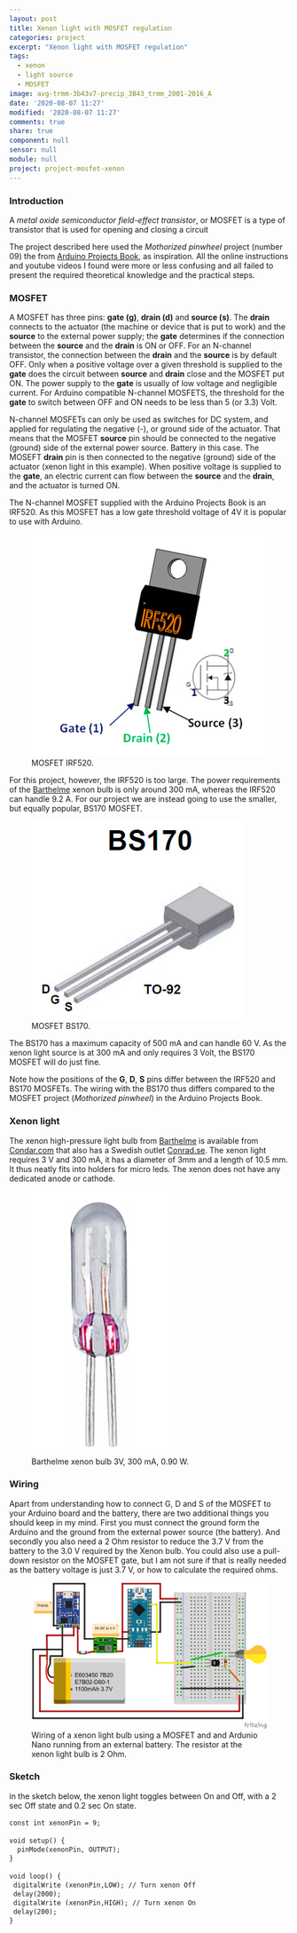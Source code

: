 ```yaml
---
layout: post
title: Xenon light with MOSFET regulation
categories: project
excerpt: "Xenon light with MOSFET regulation"
tags:
  - xenon
  - light source
  - MOSFET
image: avg-trmm-3b43v7-precip_3B43_trmm_2001-2016_A
date: '2020-08-07 11:27'
modified: '2020-08-07 11:27'
comments: true
share: true
component: null
sensor: null
module: null
project: project-mosfet-xenon
---
```


### Introduction

A _metal oxide semiconductor field-effect transistor_, or MOSFET is a type of transistor that is used for opening and closing a circuit 

The project described here used the _Mothorized pinwheel_ project (number 09) the from [Arduino Projects Book](https://bastiaanvanhengel.files.wordpress.com/2016/06/arduino_projects_book.pdf), as inspiration. All the online instructions and youtube videos I found were more or less confusing and all failed to present the required theoretical knowledge and the practical steps.

### MOSFET

A MOSFET has three pins: __gate (g)__, __drain (d)__ and __source (s)__. The __drain__ connects to the actuator (the machine or device that is put to work) and the __source__ to the external power supply; the __gate__ determines if the connection between the __source__ and the __drain__ is ON or OFF. For an N-channel transistor, the connection between the __drain__ and the __source__ is by default OFF. Only when a positive voltage over a given threshold is supplied to the __gate__ does the circuit between __source__ and __drain__ close and the MOSFET put ON. The power supply to the __gate__ is usually of low voltage and negligible current. For Arduino compatible N-channel MOSFETS, the threshold for the __gate__ to switch between OFF and ON needs to be less than 5 (or 3.3) Volt.

N-channel MOSFETs can only be used as switches for DC system, and applied for regulating the negative (-), or ground side of the actuator. That means that the MOSFET __source__ pin should be connected to the negative (ground) side of the external power source. Battery in this case. The MOSEFT __drain__ pin is then connected to the negative (ground) side of the actuator (xenon light in this example). When positive voltage is supplied to the __gate__, an electric current can flow between the __source__ and the __drain__, and the actuator is turned ON.

The N-channel MOSFET supplied with the Arduino Projects Book is an IRF520. As this MOSFET has a low gate threshold voltage of 4V it is popular to use with Arduino.

<figure>
<img src="../../images/MOSFET_IRF520.png">
<figcaption> MOSFET IRF520. </figcaption>
</figure>

For this project, however, the IRF520 is too large. The power requirements of the [Barthelme](https://www.barthelme.de) xenon bulb is only around 300 mA, whereas the IRF520 can handle 9.2 A. For our project we are instead going to use the smaller, but equally popular, BS170 MOSFET.

<figure>
<img src="../../images/MOSFET_BS170.png">
<figcaption> MOSFET BS170. </figcaption>
</figure>

The BS170 has a maximum capacity of 500 mA and can handle 60 V. As the xenon light source is at 300 mA and only requires 3 Volt, the BS170 MOSFET will do just fine.

Note how the positions of the __G__, __D__, __S__ pins differ between the IRF520 and BS170 MOSFETs. The wiring with the BS170 thus differs compared to the MOSFET project (_Mothorized pinwheel_) in the Arduino Projects Book.

### Xenon light

The xenon high-pressure light bulb from [Barthelme](https://www.barthelme.de) is available from [Condar.com](https://www.conrad.com) that also has a Swedish outlet [Conrad.se](https://www.conrad.se/p/tru-components-1590267-xenonlampa-3-v-090-w-sockel-bi-pin-127-mm-klar-1-st-1590267). The xenon light requires 3 V and 300 mA, it has a diameter of 3mm and a length of 10.5 mm. It thus neatly fits into holders for micro leds. The xenon does not have any dedicated anode or cathode.

<figure>
<img src="../../images/xenon-barthelme_3V-09W.png">
<figcaption> Barthelme xenon bulb 3V, 300 mA, 0.90 W. </figcaption>
</figure>

### Wiring

Apart from understanding how to connect G, D and S of the MOSFET to your Arduino board and the battery, there are two additional things you should keep in my mind. First you must connect the ground form the Arduino and the ground from the external power source (the battery). And secondly you also need a 2 Ohm resistor to reduce the 3.7 V from the battery to the 3.0 V required by the Xenon bulb. You could also use a pull-down resistor on the MOSFET gate, but I am not sure if that is really needed as the battery voltage is just 3.7 V, or how to calculate the required ohms.

<figure>
<img src="../../images/nano-xenon-mosfet-switch_breaded_bb.png">
<figcaption> Wiring of a xenon light bulb using a MOSFET and and Ardunio Nano running from an external battery. The resistor at the xenon light bulb is 2 Ohm. </figcaption>
</figure>


### Sketch

in the sketch below, the xenon light toggles between On and Off, with a 2 sec Off state and 0.2 sec On state.


```
const int xenonPin = 9;

void setup() {
  pinMode(xenonPin, OUTPUT);
}

void loop() {
 digitalWrite (xenonPin,LOW); // Turn xenon Off
 delay(2000);
 digitalWrite (xenonPin,HIGH); // Turn xenon On
 delay(200);
}
```

